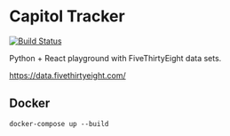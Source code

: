 # Capitol Tracker

[![Build Status](https://travis-ci.com/timothyholmes/capitol-tracker.svg?branch=master)](https://travis-ci.com/timothyholmes/capitol-tracker)

Python + React playground with FiveThirtyEight data sets.

https://data.fivethirtyeight.com/

## Docker

```
docker-compose up --build
```